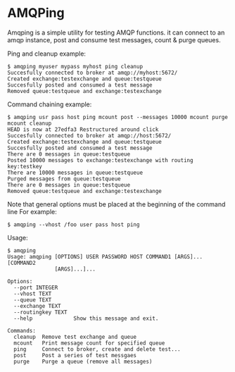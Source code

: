 # AMQPing
Amqping is a simple utility for testing AMQP functions.
it can connect to an amqp instance, post and consume test messages,
count & purge queues.


Ping and cleanup example:
```
$ amqping myuser mypass myhost ping cleanup
Succesfully connected to broker at amqp://myhost:5672/
Created exchange:testexchange and queue:testqueue
Succesfully posted and consumed a test message
Removed queue:testqueue and exchange:testexchange
```


 Command chaining example:
```
$ amqping usr pass host ping mcount post --messages 10000 mcount purge mcount cleanup
HEAD is now at 27edfa3 Restructured around click
Succesfully connected to broker at amqp://host:5672/
Created exchange:testexchange and queue:testqueue
Succesfully posted and consumed a test message
There are 0 messages in queue:testqueue
Posted 10000 messages to exchange:testexchange with routing key:testkey
There are 10000 messages in queue:testqueue
Purged messages from queue:testqueue
There are 0 messages in queue:testqueue
Removed queue:testqueue and exchange:testexchange
```

Note that general options must be placed at the beginning of the command line
For example:
```
$ amqping --vhost /foo user pass host ping
```

Usage:
```
$ amqping
Usage: amqping [OPTIONS] USER PASSWORD HOST COMMAND1 [ARGS]... [COMMAND2
               [ARGS]...]...

Options:
  --port INTEGER
  --vhost TEXT
  --queue TEXT
  --exchange TEXT
  --routingkey TEXT
  --help             Show this message and exit.

Commands:
  cleanup  Remove test exchange and queue
  mcount   Print message count for specified queue
  ping     Connect to broker, create and delete test...
  post     Post a series of test messgaes
  purge    Purge a queue (remove all messages)
```
